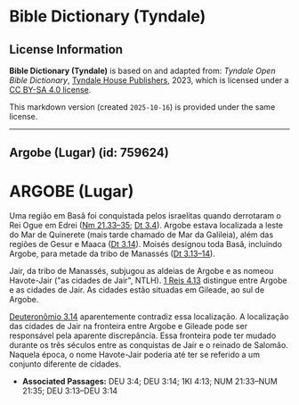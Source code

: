 # Bible Dictionary (Tyndale)

## License Information

**Bible Dictionary (Tyndale)** is based on and adapted from: _Tyndale Open Bible Dictionary_, [Tyndale House Publishers](https://tyndaleopenresources.com/), 2023, which is licensed under a [CC BY-SA 4.0 license](https://creativecommons.org/licenses/by-sa/4.0/legalcode.en).

This markdown version (created `2025-10-16`) is provided under the same license.



--------------------------------

## Argobe (Lugar) (id: 759624)

ARGOBE (Lugar)
==============

Uma região em Basã foi conquistada pelos israelitas quando derrotaram o Rei Ogue em Edrei ([Nm 21\.33–35](https://ref.ly/Num21:33-Num21:35); [Dt 3\.4](https://ref.ly/Deut3:4)). Argobe estava localizada a leste do Mar de Quinerete (mais tarde chamado de Mar da Galileia), além das regiões de Gesur e Maaca ([Dt 3\.14](https://ref.ly/Deut3:14)). Moisés designou toda Basã, incluindo Argobe, para metade da tribo de Manassés ([Dt 3\.13–14](https://ref.ly/Deut3:13-Deut3:14)).

Jair, da tribo de Manassés, subjugou as aldeias de Argobe e as nomeou Havote\-Jair ("as cidades de Jair", NTLH). [1 Reis 4\.13](https://ref.ly/1Kgs4:13) distingue entre Argobe e as cidades de Jair. As cidades estão situadas em Gileade, ao sul de Argobe.

[Deuteronômio 3\.14](https://ref.ly/Deut3:14) aparentemente contradiz essa localização. A localização das cidades de Jair na fronteira entre Argobe e Gileade pode ser responsável pela aparente discrepância. Essa fronteira pode ter mudado durante os três séculos entre as conquistas de Jair e o reinado de Salomão. Naquela época, o nome Havote\-Jair poderia até ter se referido a um conjunto diferente de cidades.

* **Associated Passages:** DEU 3:4; DEU 3:14; 1KI 4:13; NUM 21:33–NUM 21:35; DEU 3:13–DEU 3:14


